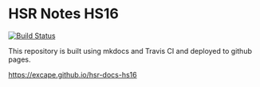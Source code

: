 # HSR Notes HS16
[![Build Status](https://travis-ci.com/Excape/hsr-docs-fs16.svg?token=ZqvKykpEV75vbEi3DHD8&branch=master)](https://travis-ci.com/Excape/hsr-docs-fs16)

This repository is built using mkdocs and Travis CI and deployed to github pages.

<https://excape.github.io/hsr-docs-hs16>
